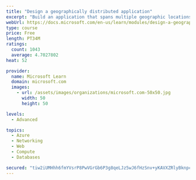 ```yaml
---
title: "Design a geographically distributed application"
excerpt: "Build an application that spans multiple geographic locations for high availability and resiliency."
webUrl: https://docs.microsoft.com/en-us/learn/modules/design-a-geographically-distributed-application/
type: course
price: Free
length: PT34M
ratings:
  count: 1043
  average: 4.7027802
heat: 52

provider:
  name: Microsoft Learn
  domain: microsoft.com
  images:
    - url: /assets/images/organizations/microsoft.com-50x50.jpg
      width: 50
      height: 50

levels:
  - Advanced

topics:
  - Azure
  - Networking
  - Web
  - Compute
  - Databases

secured: "tiw2iUMHhh6fmYVsrP8PwVGrGb6P3g8qeLJz5wJ6fHzSnv+yKAVXZRlyBknpchGZBMN+7FlpZ4c6Uq7pyTYfqZeLR6e/Yl+C+2JYohjEZGX6G6iY9oBkaPRZHoADUPxinfVKpb20yHRuPlduCGe1/7OrJG/qYQFw9GgQrZ8NJjoLSHprqMJgqb5BXgu0N5Zt+wrAp2BmRm0XBZo+XonHkGKx3k+/1ZwrA1eU8vEizLvaE27wW8Q9EwT1sqFX8oK3j3E8L5Mm8QSr4KjeBMxLLmMM04ATDjb4CV2kpPMbO51P49EAYXKzhM4JviSIbW4nYzsv9nSOosw5S2p0GuvbKC43jFW6VjsCVI/WKvb8rb9WF70gzOsk0TIS8A7nUDIjt7xQOgyjiCloe1MrG/7LGRw3xnxph5LpgIP2cEt1Vno=;aaOlGKW0gidYHKYXSh/xhg=="
---
```


